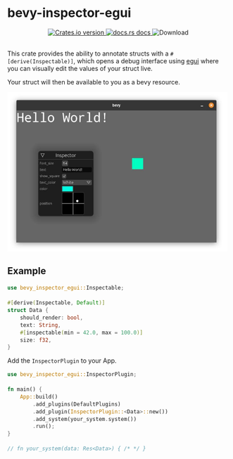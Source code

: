 # bevy-inspector-egui

<div align="center">
  <!-- Crates version -->
  <a href="https://crates.io/crates/bevy-inspector-egui">
    <img src="https://img.shields.io/crates/v/bevy-inspector-egui.svg?style=flat-square"
    alt="Crates.io version" />
  </a>
  <!-- docs.rs docs -->
  <a href="https://docs.rs/bevy-inspector-egui">
    <img src="https://img.shields.io/badge/docs-latest-blue.svg?style=flat-square"
      alt="docs.rs docs" />
  </a>
  <!-- License -->
    <img src="https://img.shields.io/crates/l/bevy-inspector-egui?style=flat-square"
      alt="Download" />
</div>
<br/>

This crate provides the ability to annotate structs with a `#[derive(Inspectable)]`,
which opens a debug interface using [egui](https://github.com/emilk/egui) where you can visually edit the values of your struct live.

Your struct will then be available to you as a bevy resource.

<img src="./docs/inspector.jpg" alt="demonstration with a running bevy app" width="500"/>

## Example
```rust
use bevy_inspector_egui::Inspectable;

#[derive(Inspectable, Default)]
struct Data {
    should_render: bool,
    text: String,
    #[inspectable(min = 42.0, max = 100.0)]
    size: f32,
}
```
Add the `InspectorPlugin` to your App.
```rust
use bevy_inspector_egui::InspectorPlugin;

fn main() {
    App::build()
        .add_plugins(DefaultPlugins)
        .add_plugin(InspectorPlugin::<Data>::new())
        .add_system(your_system.system())
        .run();
}

// fn your_system(data: Res<Data>) { /* */ }
```

